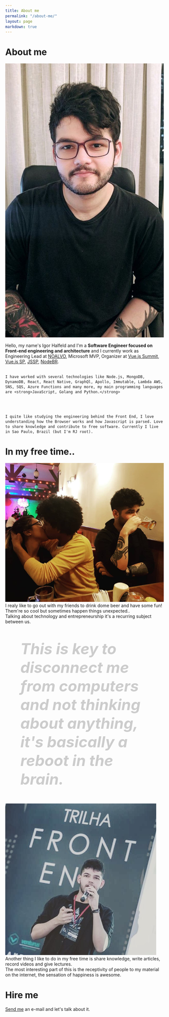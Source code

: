 ```yaml
---
title: About me
permalink: "/about-me/"
layout: page
markdown: true
---
```


# About me

<div class="content-image-right">
  <img src="/assets/img/me.jpeg">
  <p>
    Hello, my name's Igor Halfeld and I'm a <strong>Software Engineer focused on Front-end engineering and architecture</strong> and I currently work as Engineering Lead at <a href="https://midianoalvo.com.br/">NOALVO</a>, Microsoft MVP, Organizer at <a href="https://vuejssummit.com/">Vue.js Summit</a>, <a href="https://www.meetup.com/VueJS-SP">Vue.js SP</a>, <a href="https://www.meetup.com/Javascript-SP">JSSP</a>, <a href="https://www.meetup.com/nodebr/">NodeBR</a>.

  <br />
  <br />

    I have worked with several technologies like Node.js, MongoDB, DynamoDB, React, React Native, GraphQl, Apollo, Immutable, Lambda AWS, SNS, SQS, Azure Functions and many more, my main programming languages are <strong>JavaScript, Golang and Python.</strong>

  <br />
  <br />

    I quite like studying the engineering behind the Front End, I love understanding how the Browser works and how Javascript is parsed. Love to share knowledge and contribute to free software. Currently I live in Sao Paulo, Brazil (but I'm RJ root).  
  </p>
</div>

# In my free time..

<p class="content-image-left">
  <img src="/assets/img/vela.jpg">
    I realy like to go out with my friends to drink dome beer and have some fun! <br />
    Them're so cool but sometimes happen things unexpected.. <br />
    Talking about technology and entrepreneurship it's a recurring subject between us. 
</p>

<p style="margin: 3rem; color: #ccc; font-size: 3rem; font-weight: 700">
  <i>
    This is key to disconnect me from computers and not thinking about anything, it's basically a reboot in the brain.
  </i>
</p>

<p class="content-image-right">
  <img src="/assets/img/talk5.jpg">
    Another thing I like to do in my free time is share knowledge, write articles, record videos and give lectures. <br />
    The most interesting part of this is the receptivity of people to my material on the internet, the sensation of happiness is awesome.
</p>

# Hire me

<p style="width: 100%; text-align: left">
  <a href="mailto:hello@igorluiz.me">Send me</a>
  an e-mail and let's talk about it.
</p>

